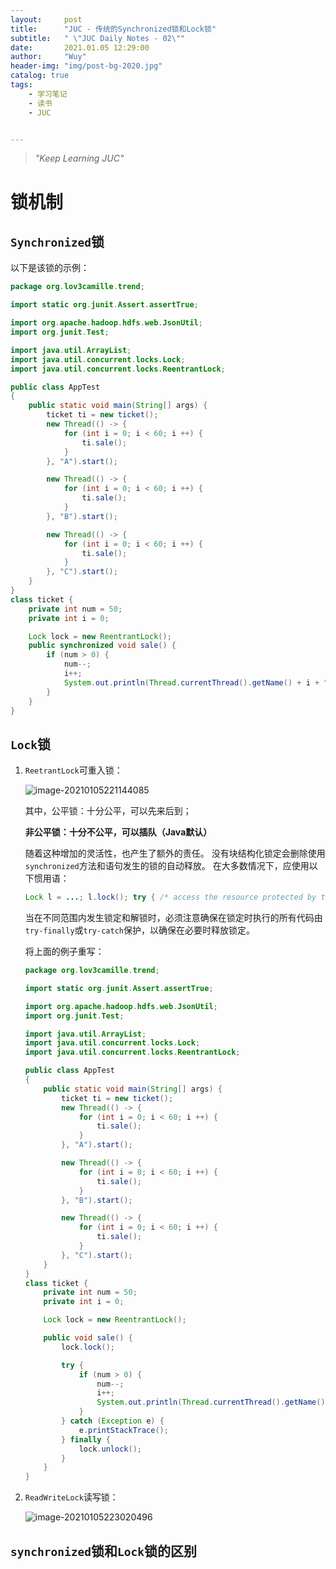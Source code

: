 ```yaml
---
layout:     post
title:      "JUC - 传统的Synchronized锁和Lock锁"
subtitle:   " \"JUC Daily Notes - 02\""
date:       2021.01.05 12:29:00
author:     "Wuy"
header-img: "img/post-bg-2020.jpg"
catalog: true
tags:
    - 学习笔记
    - 读书
    - JUC


---
```


> *"Keep Learning JUC"*

# 锁机制

## `Synchronized`锁

以下是该锁的示例：

```java
package org.lov3camille.trend;

import static org.junit.Assert.assertTrue;

import org.apache.hadoop.hdfs.web.JsonUtil;
import org.junit.Test;

import java.util.ArrayList;
import java.util.concurrent.locks.Lock;
import java.util.concurrent.locks.ReentrantLock;

public class AppTest 
{
    public static void main(String[] args) {
        ticket ti = new ticket();
        new Thread(() -> {
            for (int i = 0; i < 60; i ++) {
                ti.sale();
            }
        }, "A").start();

        new Thread(() -> {
            for (int i = 0; i < 60; i ++) {
                ti.sale();
            }
        }, "B").start();

        new Thread(() -> {
            for (int i = 0; i < 60; i ++) {
                ti.sale();
            }
        }, "C").start();
    }
}
class ticket {
    private int num = 50;
    private int i = 0;

    Lock lock = new ReentrantLock();
    public synchronized void sale() {
        if (num > 0) {
            num--;
            i++;
            System.out.println(Thread.currentThread().getName() + i + "tickets sold" + num + " ;tickets left");
        }
    }
}

```



## `Lock`锁

1. `ReetrantLock`可重入锁：

   ![image-20210105221144085](https://i.loli.net/2021/01/05/BeXSxOq3hEVM8LP.png)

   其中，公平锁：十分公平，可以先来后到；

   **非公平锁：十分不公平，可以插队（Java默认）**

   随着这种增加的灵活性，也产生了额外的责任。 没有块结构化锁定会删除使用`synchronized`方法和语句发生的锁的自动释放。 在大多数情况下，应使用以下惯用语：

   ```java
   Lock l = ...; l.lock(); try { /* access the resource protected by this lock */} finally { l.unlock(); } 
   ```

   当在不同范围内发生锁定和解锁时，必须注意确保在锁定时执行的所有代码由`try-finally`或`try-catch`保护，以确保在必要时释放锁定。

   将上面的例子重写：

   ```java
   package org.lov3camille.trend;
   
   import static org.junit.Assert.assertTrue;
   
   import org.apache.hadoop.hdfs.web.JsonUtil;
   import org.junit.Test;
   
   import java.util.ArrayList;
   import java.util.concurrent.locks.Lock;
   import java.util.concurrent.locks.ReentrantLock;
   
   public class AppTest 
   {
       public static void main(String[] args) {
           ticket ti = new ticket();
           new Thread(() -> {
               for (int i = 0; i < 60; i ++) {
                   ti.sale();
               }
           }, "A").start();
   
           new Thread(() -> {
               for (int i = 0; i < 60; i ++) {
                   ti.sale();
               }
           }, "B").start();
   
           new Thread(() -> {
               for (int i = 0; i < 60; i ++) {
                   ti.sale();
               }
           }, "C").start();
       }
   }
   class ticket {
       private int num = 50;
       private int i = 0;
   
       Lock lock = new ReentrantLock();
   
       public void sale() {
           lock.lock();
   
           try {
               if (num > 0) {
                   num--;
                   i++;
                   System.out.println(Thread.currentThread().getName() + i + "tickets sold" + num + " ;tickets left");
               }
           } catch (Exception e) {
               e.printStackTrace();
           } finally {
               lock.unlock();
           }
       }
   }
   
   ```

   

2. `ReadWriteLock`读写锁：

   ![image-20210105223020496](https://i.loli.net/2021/01/05/dJq6ID43HWTVCv1.png)

## `synchronized`锁和`Lock`锁的区别









































